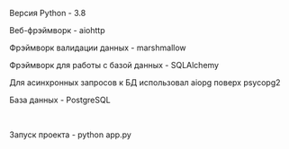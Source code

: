 <p>Версия Python - 3.8</p>
<p>Веб-фрэймворк - aiohttp</p>
<p>Фрэймворк валидации данных - marshmallow</p>
<p>Фрэймворк для работы с базой данных - SQLAlchemy</p>
<p>Для асинхронных запросов к БД использовал aiopg поверх psycopg2</p>
<p>База данных - PostgreSQL</p>
<br/>
<p>Запуск проекта - python app.py</p>

